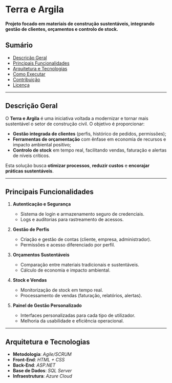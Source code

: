 # Terra e Argila

**Projeto focado em materiais de construção sustentáveis, integrando gestão de clientes, orçamentos e controlo de stock.**  

## Sumário

- [Descrição Geral](#descrição-geral)
- [Principais Funcionalidades](#principais-funcionalidades)
- [Arquitetura e Tecnologias](#arquitetura-e-tecnologias)
- [Como Executar](#como-executar)
- [Contribuição](#contribuição)
- [Licença](#licença)

---

## Descrição Geral

O **Terra e Argila** é uma iniciativa voltada a modernizar e tornar mais sustentável o setor de construção civil. O objetivo é proporcionar:
- **Gestão integrada de clientes** (perfis, histórico de pedidos, permissões);
- **Ferramentas de orçamentação** com ênfase em economia de recursos e impacto ambiental positivo;
- **Controlo de stock** em tempo real, facilitando vendas, faturação e alertas de níveis críticos.

Esta solução busca **otimizar processos**, **reduzir custos** e **encorajar práticas sustentáveis**.

---

## Principais Funcionalidades

1. **Autenticação e Segurança**  
   - Sistema de login e armazenamento seguro de credenciais.  
   - Logs e auditorias para rastreamento de acessos.

2. **Gestão de Perfis**  
   - Criação e gestão de contas (cliente, empresa, administrador).  
   - Permissões e acesso diferenciado por perfil.

3. **Orçamentos Sustentáveis**  
   - Comparação entre materiais tradicionais e sustentáveis.  
   - Cálculo de economia e impacto ambiental.

4. **Stock e Vendas**  
   - Monitorização de stock em tempo real.  
   - Processamento de vendas (faturação, relatórios, alertas).

5. **Painel de Gestão Personalizado**  
   - Interfaces personalizadas para cada tipo de utilizador.  
   - Melhoria da usabilidade e eficiência operacional.

---

## Arquitetura e Tecnologias

- **Metodologia**: *Agile/SCRUM* 
- **Front-End**: *HTML + CSS*  
- **Back-End**: *ASP.NET*  
- **Base de Dados**: *SQL Server*  
- **Infraestrutura**: *Azure Cloud*  
